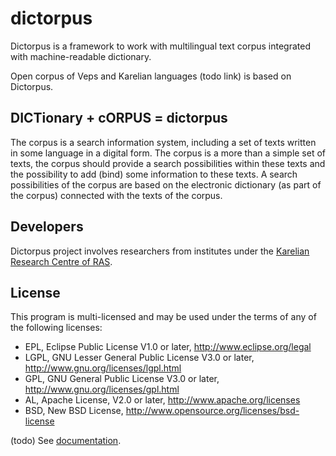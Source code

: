 # dictorpus

Dictorpus is a framework to work with multilingual text corpus integrated with machine-readable dictionary.

Open corpus of Veps and Karelian languages (todo link) is based on Dictorpus.

## DICTionary + cORPUS = dictorpus

The corpus is a search information system, 
including a set of texts written in some language in a digital form. 
The corpus is a more than a simple set of texts, 
the corpus should provide a search possibilities within these texts 
and the possibility to add (bind) some information to these texts. 
A search possibilities of the corpus are based on the electronic dictionary 
(as part of the corpus) connected with the texts of the corpus.

## Developers

Dictorpus project involves researchers from institutes under the [Karelian Research Centre of RAS]().

## License

This program is multi-licensed and may be used under the terms of any of the following licenses:
  * EPL, Eclipse Public License V1.0 or later, http://www.eclipse.org/legal
  * LGPL, GNU Lesser General Public License V3.0 or later, http://www.gnu.org/licenses/lgpl.html
  * GPL, GNU General Public License V3.0 or later, http://www.gnu.org/licenses/gpl.html
  * AL, Apache License, V2.0 or later, http://www.apache.org/licenses
  * BSD, New BSD License, http://www.opensource.org/licenses/bsd-license

(todo) See [documentation](https://github.com/componavt/dictorpus/wiki).